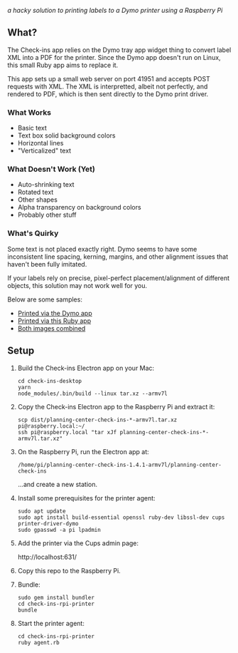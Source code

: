 _a hacky solution to printing labels to a Dymo printer using a Raspberry Pi_

## What?

The Check-ins app relies on the Dymo tray app widget thing to convert label XML
into a PDF for the printer. Since the Dymo app doesn't run on Linux, this small Ruby
app aims to replace it.

This app sets up a small web server on port 41951 and accepts POST requests with XML.
The XML is interpretted, albeit not perfectly, and rendered to PDF, which is then
sent directly to the Dymo print driver.

### What Works

* Basic text
* Text box solid background colors
* Horizontal lines
* "Verticalized" text

### What Doesn't Work (Yet)

* Auto-shrinking text
* Rotated text
* Other shapes
* Alpha transparency on background colors
* Probably other stuff

### What's Quirky

Some text is not placed exactly right. Dymo seems to have some inconsistent line spacing, kerning,
margins, and other alignment issues that haven't been fully imitated.

If your labels rely on precise, pixel-perfect placement/alignment of different objects,
this solution may not work well for you.

Below are some samples:

* [Printed via the Dymo app](https://github.com/ministrycentered/check-ins-rpi-printer/blob/master/samples/dymo.png)
* [Printed via this Ruby app](https://github.com/ministrycentered/check-ins-rpi-printer/blob/master/samples/us.png)
* [Both images combined](https://github.com/ministrycentered/check-ins-rpi-printer/blob/master/samples/overlay.png)

## Setup

1.  Build the Check-ins Electron app on your Mac:

    ```
    cd check-ins-desktop
    yarn
    node_modules/.bin/build --linux tar.xz --armv7l
    ```

1.  Copy the Check-ins Electron app to the Raspberry Pi and extract it:

    ```
    scp dist/planning-center-check-ins-*-armv7l.tar.xz pi@raspberry.local:~/
    ssh pi@raspberry.local "tar xJf planning-center-check-ins-*-armv7l.tar.xz"
    ```

1.  On the Raspberry Pi, run the Electron app at:

    ```
    /home/pi/planning-center-check-ins-1.4.1-armv7l/planning-center-check-ins
    ```

    ...and create a new station.

1.  Install some prerequisites for the printer agent:

    ```
    sudo apt update
    sudo apt install build-essential openssl ruby-dev libssl-dev cups printer-driver-dymo
    sudo gpasswd -a pi lpadmin
    ```

1.  Add the printer via the Cups admin page:

    http://localhost:631/

1.  Copy this repo to the Raspberry Pi.

1.  Bundle:

    ```
    sudo gem install bundler
    cd check-ins-rpi-printer
    bundle
    ```

1.  Start the printer agent:

    ```
    cd check-ins-rpi-printer
    ruby agent.rb
    ```
